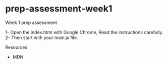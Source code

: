 # prep-assessment-week1

Week 1 prep assessment

1- Open the index.html with Google Chrome, Read the instructions carefully.
2- Then start with your main.js file.

Resources
 * MDN